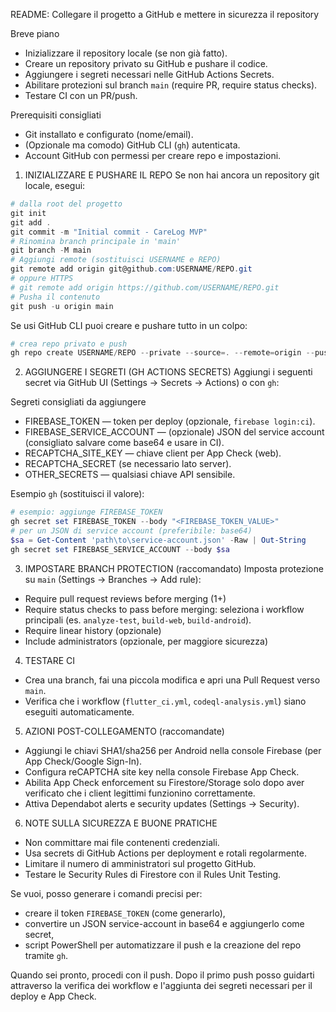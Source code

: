 README: Collegare il progetto a GitHub e mettere in sicurezza il repository

Breve piano
- Inizializzare il repository locale (se non già fatto).
- Creare un repository privato su GitHub e pushare il codice.
- Aggiungere i segreti necessari nelle GitHub Actions Secrets.
- Abilitare protezioni sul branch `main` (require PR, require status checks).
- Testare CI con un PR/push.

Prerequisiti consigliati
- Git installato e configurato (nome/email).
- (Opzionale ma comodo) GitHub CLI (`gh`) autenticata.
- Account GitHub con permessi per creare repo e impostazioni.

1) INIZIALIZZARE E PUSHARE IL REPO
Se non hai ancora un repository git locale, esegui:

```powershell
# dalla root del progetto
git init
git add .
git commit -m "Initial commit - CareLog MVP"
# Rinomina branch principale in 'main'
git branch -M main
# Aggiungi remote (sostituisci USERNAME e REPO)
git remote add origin git@github.com:USERNAME/REPO.git
# oppure HTTPS
# git remote add origin https://github.com/USERNAME/REPO.git
# Pusha il contenuto
git push -u origin main
```

Se usi GitHub CLI puoi creare e pushare tutto in un colpo:

```powershell
# crea repo privato e push
gh repo create USERNAME/REPO --private --source=. --remote=origin --push
```

2) AGGIUNGERE I SEGRETI (GH ACTIONS SECRETS)
Aggiungi i seguenti secret via GitHub UI (Settings → Secrets → Actions) o con `gh`:

Segreti consigliati da aggiungere
- FIREBASE_TOKEN — token per deploy (opzionale, `firebase login:ci`).
- FIREBASE_SERVICE_ACCOUNT — (opzionale) JSON del service account (consigliato salvare come base64 e usare in CI).
- RECAPTCHA_SITE_KEY — chiave client per App Check (web).
- RECAPTCHA_SECRET (se necessario lato server).
- OTHER_SECRETS — qualsiasi chiave API sensibile.

Esempio `gh` (sostituisci il valore):

```powershell
# esempio: aggiunge FIREBASE_TOKEN
gh secret set FIREBASE_TOKEN --body "<FIREBASE_TOKEN_VALUE>"
# per un JSON di service account (preferibile: base64)
$sa = Get-Content 'path\to\service-account.json' -Raw | Out-String
gh secret set FIREBASE_SERVICE_ACCOUNT --body $sa
```

3) IMPOSTARE BRANCH PROTECTION (raccomandato)
Imposta protezione su `main` (Settings → Branches → Add rule):
- Require pull request reviews before merging (1+) 
- Require status checks to pass before merging: seleziona i workflow principali (es. `analyze-test`, `build-web`, `build-android`).
- Require linear history (opzionale) 
- Include administrators (opzionale, per maggiore sicurezza)

4) TESTARE CI
- Crea una branch, fai una piccola modifica e apri una Pull Request verso `main`.
- Verifica che i workflow (`flutter_ci.yml`, `codeql-analysis.yml`) siano eseguiti automaticamente.

5) AZIONI POST-COLLEGAMENTO (raccomandate)
- Aggiungi le chiavi SHA1/sha256 per Android nella console Firebase (per App Check/Google Sign-In).
- Configura reCAPTCHA site key nella console Firebase App Check.
- Abilita App Check enforcement su Firestore/Storage solo dopo aver verificato che i client legittimi funzionino correttamente.
- Attiva Dependabot alerts e security updates (Settings → Security).

6) NOTE SULLA SICUREZZA E BUONE PRATICHE
- Non committare mai file contenenti credenziali.
- Usa secrets di GitHub Actions per deployment e rotali regolarmente.
- Limitare il numero di amministratori sul progetto GitHub.
- Testare le Security Rules di Firestore con il Rules Unit Testing.

Se vuoi, posso generare i comandi precisi per:
- creare il token `FIREBASE_TOKEN` (come generarlo),
- convertire un JSON service-account in base64 e aggiungerlo come secret,
- script PowerShell per automatizzare il push e la creazione del repo tramite `gh`.

Quando sei pronto, procedi con il push. Dopo il primo push posso guidarti attraverso la verifica dei workflow e l'aggiunta dei segreti necessari per il deploy e App Check.
